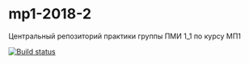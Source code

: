 ﻿# mp1-2018-2
Центральный репозиторий практики группы ПМИ 1_1 по курсу МП1

[![Build status](https://ci.appveyor.com/api/projects/status/267ku8tsctxows2u?svg=true)](https://ci.appveyor.com/project/alvls/mp1-2018-2)
